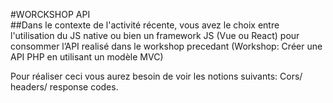 #WORCKSHOP API <br>
##Dans le contexte de l'activité récente, vous avez le choix entre l'utilisation du JS native ou bien un framework JS  (Vue ou React) pour consommer l’API realisé dans le workshop precedant (Workshop: Créer une API PHP en utilisant un modèle MVC)

Pour réaliser ceci vous aurez besoin de voir les notions suivants: Cors/ headers/ response codes.

